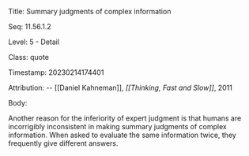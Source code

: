 Title:  Summary judgments of complex information

Seq:    11.56.1.2

Level:  5 - Detail

Class:  quote

Timestamp: 20230214174401

Attribution: -- [[Daniel Kahneman]], *[[Thinking, Fast and Slow]]*, 2011

Body:

Another reason for the inferiority of expert judgment is that humans are incorrigibly inconsistent in making summary judgments of complex information. When asked to evaluate the same information twice, they frequently give different answers.

